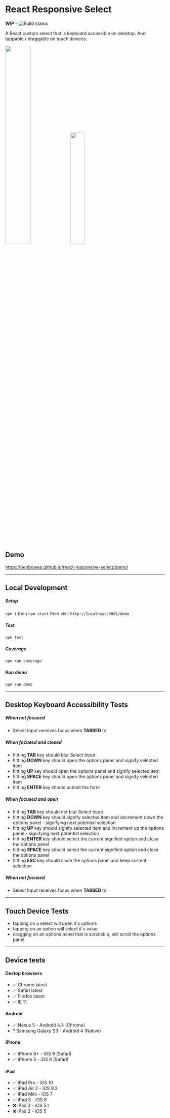 # React Responsive Select

**WIP**  - ![Build status](https://api.travis-ci.org/benbowes/react-responsive-select.svg)

A React custom select that is keyboard accessible on desktop.
And tappable / draggable on touch devices.

<img src="https://media1.giphy.com/media/401CMO1Du5cju/giphy.gif" width="40%" /> <img src="https://media1.giphy.com/media/D4aqbOMrQnHxK/giphy.gif" width="30%" />

## Demo

https://benbowes.github.io/react-responsive-select/demo/

---

## Local Development

##### Setup

`npm i` then `npm start` then visit `http://localhost:3001/demo`

##### Test

`npm test`

##### Coverage

`npm run coverage`

##### Run demo

`npm run demo`

---

## Desktop Keyboard Accessibility Tests

##### When not focused
- Select Input receives focus when **TABBED** to

##### When focused and closed
- hitting **TAB** key should blur Select Input
- hitting **DOWN** key should open the options panel and signify selected item
- hitting **UP** key should open the options panel and signify selected item
- hitting **SPACE** key should open the options panel and signify selected item
- hitting **ENTER** key should submit the form

##### When focused and open
- hitting **TAB** key should not blur Select Input
- hitting **DOWN** key should signify selected item and decrement down the options panel - signifying next potential selection
- hitting **UP** key should signify selected item and increment up the options panel - signifying next potential selection
- hitting **ENTER** key should select the current signified option and close the options panel
- hitting **SPACE** key should select the current signified option and close the options panel
- hitting **ESC** key should close the options panel and keep current selection

##### When not focused
- Select Input receives focus when **TABBED** to

---

## Touch Device Tests

- tapping on a select will open it's options
- tapping on an option will select it's value
- dragging on an options panel that is scrollable, will scroll the options panel

---

## Device tests

#### Destop browsers
- :white_check_mark: Chrome latest
- :white_check_mark: Safari latest
- :white_check_mark: Firefox latest
- :white_check_mark: IE 11.

#### Android
- :white_check_mark: Nexus 5 - Android 4.4 (Chrome)
- ? Samsung Galaxy S3 - Android 4 (Native)

#### iPhone
- :white_check_mark: iPhone 6+ - iOS 9 (Safari)
- :white_check_mark: iPhone 5 - iOS 6 (Safari)

#### iPad
- :white_check_mark: iPad Pro - iOS 10
- :white_check_mark: iPad Air 2 - iOS 9.3
- :white_check_mark: iPad Mini - iOS 7
- :white_check_mark: iPad 3 - iOS 6
- :x: iPad 3 - iOS 5.1
- :x: iPad 2 - iOS 5
